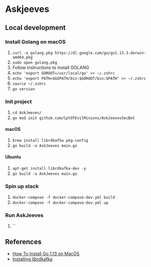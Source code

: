 # Askjeeves

## Local development
### Install Golang on macOS
1. `curl -o golang.pkg https://dl.google.com/go/go1.13.3.darwin-amd64.pkg`
1. `sudo open golang.pkg`
1. Follow instructions to install GOLANG
1. `echo 'export GOROOT=/usr/local/go' >> ~/.zshrc`
1. `echo 'export PATH=$GOPATH/bin:$GOROOT/bin:$PATH' >> ~/.zshrc`
1. `source ~/.zshrc`
1. `go version`

### Init project
1. `cd AskJeeves/`
1. `go mod init github.com/CptOfEvilMinions/AskJeevesSecBot`

#### macOS
1. `brew install librdkafka pkg-config`
1. `go build -o AskJeeves main.go`

#### Ubuntu
1. `apt-get install librdkafka-dev -y`
1. `go build -o AskJeeves main.go`

### Spin up stack
1. `docker-compose -f docker-compose-dev.yml build`
1. `docker-compose -f docker-compose-dev.yml up`

### Run AskJeeves
1. ``

## References
* [How To Install Go 1.13 on MacOS](https://tecadmin.net/install-go-on-macos/)
* [Installing librdkafka](https://github.com/confluentinc/confluent-kafka-go#getting-started)